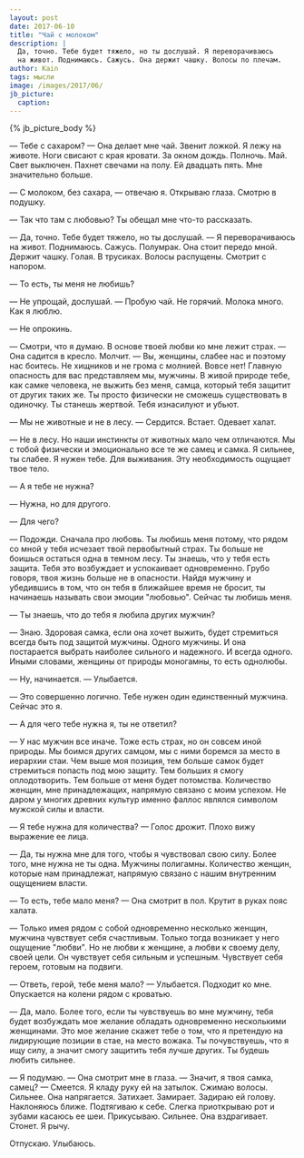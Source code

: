 ```yaml
---
layout: post
date: 2017-06-10
title: "Чай с молоком"
description: |
  Да, точно. Тебе будет тяжело, но ты дослушай. Я переворачиваюсь
  на живот. Поднимаюсь. Сажусь. Она держит чашку. Волосы по плечам.
author: Kain
tags: мысли
image: /images/2017/06/
jb_picture:
  caption:
---
```


{% jb_picture_body %}

&mdash; Тебе с сахаром? &mdash; Она делает мне чай. Звенит ложкой. Я лежу на животе.
Ноги свисают с края кровати. За окном дождь. Полночь. Май. Свет выключен.
Пахнет свечами на полу.
Ей двадцать пять. Мне значительно больше.

<!--more-->

&mdash; С молоком, без сахара, &mdash; отвечаю я. Открываю глаза. Смотрю в подушку.

&mdash; Так что там с любовью? Ты обещал мне что-то рассказать.

&mdash; Да, точно. Тебе будет тяжело, но ты дослушай. &mdash; Я переворачиваюсь
на живот. Поднимаюсь. Сажусь. Полумрак. Она стоит передо мной.
Держит чашку. Голая. В трусиках. Волосы распущены.
Смотрит с напором.

&mdash; То есть, ты меня не любишь?

&mdash; Не упрощай, дослушай. &mdash; Пробую чай. Не горячий. Молока много. Как я люблю.

&mdash; Не опрокинь.

&mdash; Смотри, что я думаю. В основе твоей любви ко мне лежит страх. &mdash;
Она садится в кресло. Молчит. &mdash; Вы, женщины, слабее нас и
поэтому нас боитесь. Не хищников и не грома с молнией. Вовсе нет!
Главную опасность для вас представляем мы, мужчины. В живой
природе тебе, как самке человека, не выжить без меня, самца, который
тебя защитит от других таких же. Ты просто физически не сможешь существовать в одиночку.
Ты станешь жертвой. Тебя изнасилуют и убьют.

&mdash; Мы не животные и не в лесу. &mdash; Сердится. Встает. Одевает халат.

&mdash; Не в лесу. Но наши инстинкты от животных мало чем отличаются.
Мы с тобой физически и эмоционально все те же самец и самка. Я сильнее, ты
слабее. Я нужен тебе. Для выживания. Эту необходимость ощущает твое тело.

&mdash; А я тебе не нужна?

&mdash; Нужна, но для другого.

&mdash; Для чего?

&mdash; Подожди. Сначала про любовь. Ты любишь меня потому, что рядом
со мной у тебя исчезает твой первобытный страх. Ты больше не боишься остаться
одна в темном лесу. Ты знаешь, что у тебя есть защита. Тебя это возбуждает
и успокаивает одновременно. Грубо говоря, твоя жизнь больше не в опасности.
Найдя мужчину и убедившись в том, что он тебя в ближайшее время не бросит,
ты начинаешь называть свои эмоции "любовью". Сейчас ты любишь меня.

&mdash; Ты знаешь, что до тебя я любила других мужчин?

&mdash; Знаю. Здоровая самка, если она хочет выжить,
будет стремиться всегда быть под защитой мужчины. Одного мужчины. И она
постарается выбрать наиболее сильного и надежного. И всегда одного. Иными словами,
женщины от природы моногамны, то есть однолюбы.

&mdash; Ну, начинается. &mdash; Улыбается.

&mdash; Это совершенно логично. Тебе нужен один единственный мужчина.
Сейчас это я.

&mdash; А для чего тебе нужна я, ты не ответил?

&mdash; У нас мужчин все иначе. Тоже есть страх, но он совсем иной природы.
Мы боимся других самцом, мы с ними боремся за место в иерархии стаи.
Чем выше моя позиция, тем больше самок будет стремиться попасть под
мою защиту. Тем больших я смогу оплодотворить.
Тем больше от меня будет потомства. Количество женщин, мне принадлежащих,
напрямую связано с моим успехом. Не даром у многих древних культур
именно фаллос являлся символом мужской силы и власти.

&mdash; Я тебе нужна для количества? &mdash; Голос дрожит. Плохо вижу
выражение ее лица.

&mdash; Да, ты нужна мне для того, чтобы я чувствовал свою силу. Более того,
мне нужна не ты одна. Мужчины полигамны. Количество женщин, которые нам
принадлежат, напрямую связано с нашим внутренним ощущением власти.

&mdash; То есть, тебе мало меня? &mdash; Она смотрит в пол. Крутит в руках
пояс халата.

&mdash; Только имея рядом с собой одновременно несколько женщин,
мужчина чувствует себя счастливым. Только тогда возникает у него ощущение
"любви". Но не любви к женщине, а любви к своему делу, своей цели.
Он чувствует себя сильным и успешным. Чувствует себя героем, готовым на подвиги.

&mdash; Ответь, герой, тебе меня мало? &mdash; Улыбается. Подходит ко мне.
Опускается на колени рядом с кроватью.

&mdash; Да, мало. Более того, если ты чувствуешь во мне
мужчину, тебя будет возбуждать мое желание обладать одновременно несколькими
женщинами. Это мое желание скажет тебе о том, что я претендую на
лидирующие позиции в стае, на место вожака. Ты почувствуешь, что я
ищу силу, а значит смогу защитить тебя лучше других. Ты будешь любить сильнее.

&mdash; Я подумаю. &mdash; Она смотрит мне в глаза.
&mdash; Значит, я твоя самка, самец? &mdash;
Смеется. Я кладу руку ей на затылок. Сжимаю волосы. Сильнее. Она напрягается.
Затихает. Замирает.
Задираю ей голову. Наклоняюсь ближе. Подтягиваю к себе. Слегка приоткрываю рот
и зубами касаюсь ее шеи. Прикусываю. Сильнее. Она вздрагивает. Стонет. Я рычу.

Отпускаю. Улыбаюсь.

